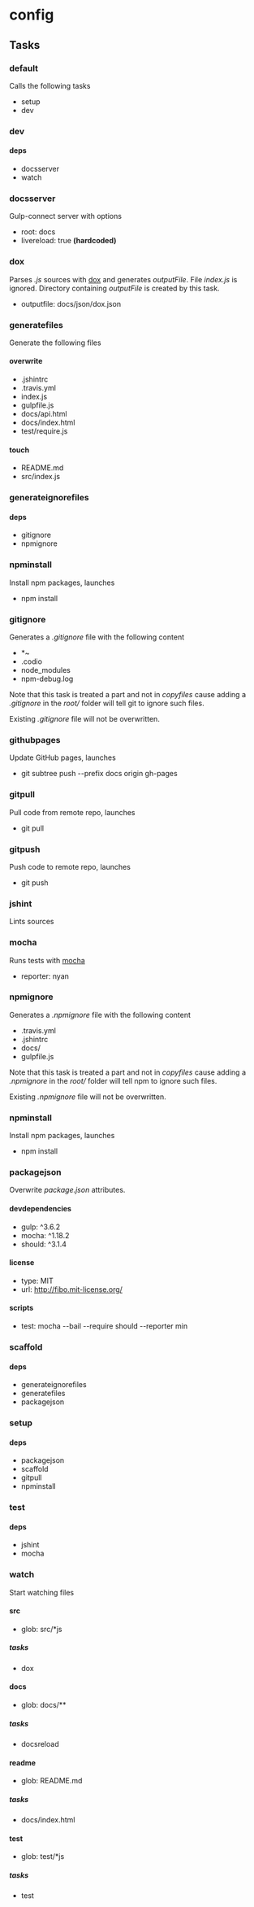 
# config

## Tasks

### default

Calls the following tasks

  * setup
  * dev

### dev

#### deps

  * docsserver
  * watch

### docsserver

Gulp-connect server with options

  * root: docs
  * livereload: true **(hardcoded)**

### dox

Parses *.js* sources with [dox](https://github.com/visionmedia/dox) and
generates *outputFile*. File *index.js* is ignored. Directory containing
*outputFile* is created by this task.

  * outputfile: docs/json/dox.json

### generatefiles

Generate the following files

#### overwrite

  * .jshintrc
  * .travis.yml
  * index.js
  * gulpfile.js
  * docs/api.html
  * docs/index.html
  * test/require.js

#### touch

  * README.md
  * src/index.js

### generateignorefiles

#### deps

  * gitignore
  * npmignore

### npminstall

Install npm packages, launches

  * npm install

### gitignore

Generates a *.gitignore* file with the following content

  * *~
  * .codio
  * node_modules
  * npm-debug.log

Note that this task is treated a part and not in *copyfiles* cause adding a 
*.gitignore* in the *root/* folder will tell git to ignore such files.

Existing *.gitignore* file will not be overwritten.

### githubpages

Update GitHub pages, launches

  * git subtree push --prefix docs origin gh-pages

### gitpull

Pull code from remote repo, launches

  * git pull

### gitpush

Push code to remote repo, launches

  * git push

### jshint

Lints sources

### mocha

Runs tests with [mocha](http://visionmedia.github.io/mocha/)

  * reporter: nyan

### npmignore

Generates a *.npmignore* file with the following content

  * .travis.yml
  * .jshintrc
  * docs/
  * gulpfile.js

Note that this task is treated a part and not in *copyfiles* cause adding a
*.npmignore* in the *root/* folder will tell npm to ignore such files.

Existing *.npmignore* file will not be overwritten.

### npminstall

Install npm packages, launches

  * npm install

### packagejson

Overwrite *package.json* attributes.

#### devdependencies

  * gulp: ^3.6.2
  * mocha: ^1.18.2
  * should: ^3.1.4

#### license

  * type: MIT
  * url: http://fibo.mit-license.org/

#### scripts

  * test: mocha --bail --require should --reporter min

### scaffold

#### deps

  * generateignorefiles
  * generatefiles
  * packagejson

### setup

#### deps

  * packagejson
  * scaffold
  * gitpull
  * npminstall

### test

#### deps

  * jshint
  * mocha

### watch

Start watching files

#### src

  * glob: src/*js

##### tasks

  * dox

#### docs

  * glob: docs/**

##### tasks

  * docsreload

#### readme

  * glob: README.md

##### tasks

  * docs/index.html

#### test

  * glob: test/*js

##### tasks

  * test

